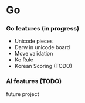 # Go
### Go features (in progress)
- Unicode pieces
- Darw in unicode board
- Move validation
- Ko Rule
- Korean Scoring (TODO)

### AI features (TODO)
future project
